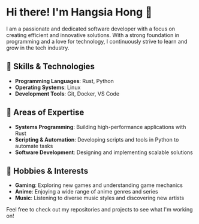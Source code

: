 # Hi there! I'm Hangsia Hong 👋

I am a passionate and dedicated software developer with a focus on creating efficient and innovative solutions. With a strong foundation in programming and a love for technology, I continuously strive to learn and grow in the tech industry.

## 🚀 Skills & Technologies

- **Programming Languages**: Rust, Python
- **Operating Systems**: Linux
- **Development Tools**: Git, Docker, VS Code

## 🎯 Areas of Expertise

- **Systems Programming**: Building high-performance applications with Rust
- **Scripting & Automation**: Developing scripts and tools in Python to automate tasks
- **Software Development**: Designing and implementing scalable solutions

## 🌟 Hobbies & Interests

- **Gaming**: Exploring new games and understanding game mechanics
- **Anime**: Enjoying a wide range of anime genres and series
- **Music**: Listening to diverse music styles and discovering new artists

Feel free to check out my repositories and projects to see what I'm working on!

